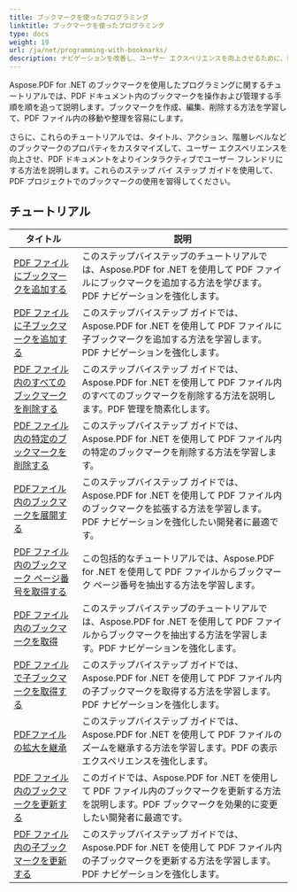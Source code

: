```yaml
---
title: ブックマークを使ったプログラミング
linktitle: ブックマークを使ったプログラミング
type: docs
weight: 19
url: /ja/net/programming-with-bookmarks/
description: ナビゲーションを改善し、ユーザー エクスペリエンスを向上させるために、PDF ドキュメント内のブックマークを操作、管理、カスタマイズする方法を学びます。
---
```

Aspose.PDF for .NET のブックマークを使用したプログラミングに関するチュートリアルでは、PDF ドキュメント内のブックマークを操作および管理する手順を順を追って説明します。ブックマークを作成、編集、削除する方法を学習して、PDF ファイル内の移動や整理を容易にします。

さらに、これらのチュートリアルでは、タイトル、アクション、階層レベルなどのブックマークのプロパティをカスタマイズして、ユーザー エクスペリエンスを向上させ、PDF ドキュメントをよりインタラクティブでユーザー フレンドリにする方法を説明します。これらのステップ バイ ステップ ガイドを使用して、PDF プロジェクトでのブックマークの使用を習得してください。

## チュートリアル
| タイトル | 説明 |
| --- | --- | 
| [PDF ファイルにブックマークを追加する](./add-bookmark/) | このステップバイステップのチュートリアルでは、Aspose.PDF for .NET を使用して PDF ファイルにブックマークを追加する方法を学びます。PDF ナビゲーションを強化します。 |  
| [PDF ファイルに子ブックマークを追加する](./add-child-bookmark/) | このステップバイステップ ガイドでは、Aspose.PDF for .NET を使用して PDF ファイルに子ブックマークを追加する方法を学習します。PDF ナビゲーションを強化します。 |  
| [PDF ファイル内のすべてのブックマークを削除する](./delete-all-bookmarks/) | このステップバイステップ ガイドでは、Aspose.PDF for .NET を使用して PDF ファイル内のすべてのブックマークを削除する方法を説明します。PDF 管理を簡素化します。 |  
| [PDF ファイル内の特定のブックマークを削除する](./delete-particular-bookmark/) | このステップバイステップ ガイドでは、Aspose.PDF for .NET を使用して PDF ファイル内の特定のブックマークを削除する方法を学習します。 |  
| [PDFファイル内のブックマークを展開する](./expand-bookmarks/) | このステップバイステップ ガイドでは、Aspose.PDF for .NET を使用して PDF ファイル内のブックマークを拡張する方法を学習します。PDF ナビゲーションを強化したい開発者に最適です。 |  
| [PDF ファイル内のブックマーク ページ番号を取得する](./get-bookmark-page-number/) | この包括的なチュートリアルでは、Aspose.PDF for .NET を使用して PDF ファイルからブックマーク ページ番号を抽出する方法を学習します。 |  
| [PDF ファイル内のブックマークを取得](./get-bookmarks/) | このステップバイステップのチュートリアルでは、Aspose.PDF for .NET を使用して PDF ファイルからブックマークを抽出する方法を学習します。PDF ナビゲーションを強化します。 |  
| [PDF ファイルで子ブックマークを取得する](./get-child-bookmarks/) | このステップバイステップ ガイドでは、Aspose.PDF for .NET を使用して PDF ファイル内の子ブックマークを取得する方法を学習します。PDF ナビゲーションを強化します。 |  
| [PDFファイルの拡大を継承](./inherit-zoom/) | このステップバイステップ ガイドでは、Aspose.PDF for .NET を使用して PDF ファイルのズームを継承する方法を学習します。PDF の表示エクスペリエンスを強化します。 |  
| [PDF ファイル内のブックマークを更新する](./update-bookmarks/) | このガイドでは、Aspose.PDF for .NET を使用して PDF ファイル内のブックマークを更新する方法を説明します。PDF ブックマークを効果的に変更したい開発者に最適です。 |  
| [PDF ファイル内の子ブックマークを更新する](./update-child-bookmarks/) | このステップバイステップ ガイドでは、Aspose.PDF for .NET を使用して PDF ファイル内の子ブックマークを更新する方法を学習します。PDF ナビゲーションを強化します。 |  